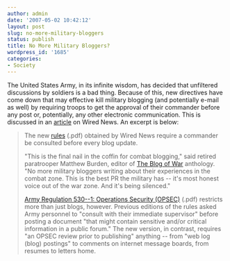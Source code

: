 ```yaml
---
author: admin
date: '2007-05-02 10:42:12'
layout: post
slug: no-more-military-bloggers
status: publish
title: No More Military Bloggers?
wordpress_id: '1685'
categories:
- Society
---
```


The United States Army, in its infinite wisdom, has decided that
unfiltered discussions by soldiers is a bad thing. Because of this, new
directives have come down that may effective kill military blogging (and
potentially e-mail as well) by requiring troops to get the approval of
their commander before any post or, potentially, any other electronic
communication. This is discussed in an
[article](http://www.wired.com/politics/onlinerights/news/2007/05/army_bloggers?currentPage=1)
on Wired News. An excerpt is below:

> The new
> [rules](http://blog.wired.com/defense/files/army_reg_530_1_updated.pdf)
> (.pdf) obtained by Wired News require a commander be consulted before
> every blog update.
>
> "This is the final nail in the coffin for combat blogging," said
> retired paratrooper Matthew Burden, editor of [The Blog of
> War](http://www.blackfive.net/main/2006/09/the_blog_of_war.html)
> anthology. "No more military bloggers writing about their experiences
> in the combat zone. This is the best PR the military has -- it's most
> honest voice out of the war zone. And it's being silenced."
>
> [Army Regulation 530--1: Operations Security
> (OPSEC)](http://blog.wired.com/defense/files/army_reg_530_1_updated.pdf)
> (.pdf) restricts more than just blogs, however. Previous editions of
> the rules asked Army personnel to "consult with their immediate
> supervisor" before posting a document "that might contain sensitive
> and/or critical information in a public forum." The new version, in
> contrast, requires "an OPSEC review prior to publishing" anything --
> from "web log (blog) postings" to comments on internet message boards,
> from resumes to letters home.
